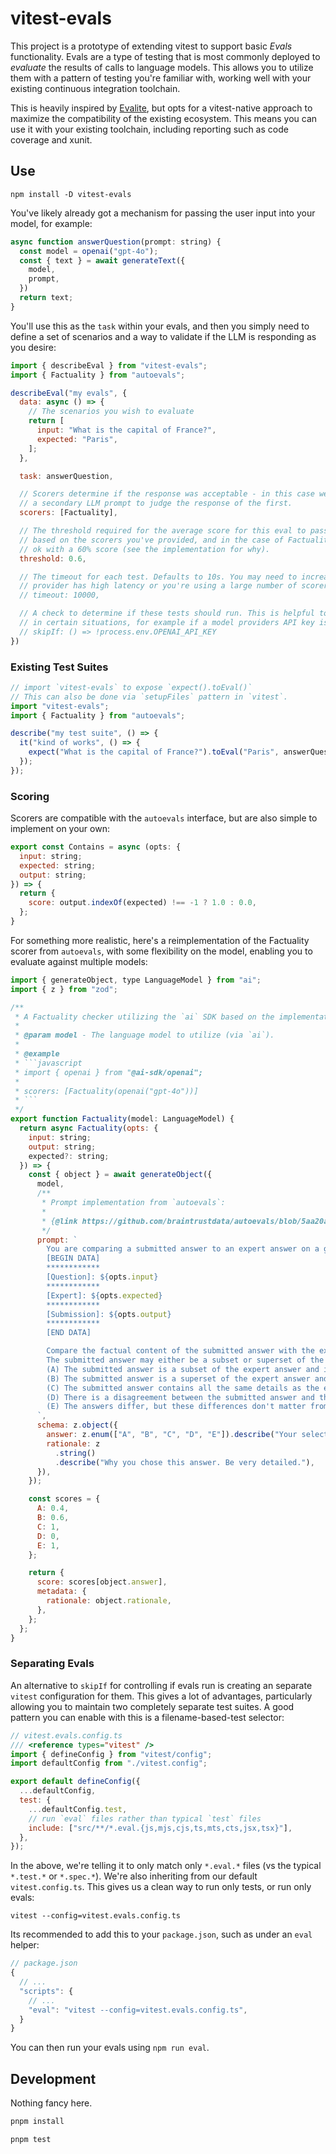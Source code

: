 # vitest-evals

This project is a prototype of extending vitest to support basic _Evals_ functionality. Evals are a type of testing that is most commonly deployed to _evaluate_ the results of calls to language models. This allows you to utilize them with a pattern of testing you're familiar with, working well with your existing continuous integration toolchain.

This is heavily inspired by [Evalite](https://www.evalite.dev/), but opts for a vitest-native approach to maximize the compatibility of the existing ecosystem. This means you can use it with your existing toolchain, including reporting such as code coverage and xunit.

## Use

```shell
npm install -D vitest-evals
```

You've likely already got a mechanism for passing the user input into your model, for example:

```javascript
async function answerQuestion(prompt: string) {
  const model = openai("gpt-4o");
  const { text } = await generateText({
    model,
    prompt,
  })
  return text;
}
```

You'll use this as the `task` within your evals, and then you simply need to define a set of scenarios
and a way to validate if the LLM is responding as you desire:

```javascript
import { describeEval } from "vitest-evals";
import { Factuality } from "autoevals";

describeEval("my evals", {
  data: async () => {
    // The scenarios you wish to evaluate
    return [
      input: "What is the capital of France?",
      expected: "Paris",
    ];
  },

  task: answerQuestion,

  // Scorers determine if the response was acceptable - in this case we're using
  // a secondary LLM prompt to judge the response of the first.
  scorers: [Factuality],

  // The threshold required for the average score for this eval to pass. This will be
  // based on the scorers you've provided, and in the case of Factuality, we might be
  // ok with a 60% score (see the implementation for why).
  threshold: 0.6,

  // The timeout for each test. Defaults to 10s. You may need to increase this if your model
  // provider has high latency or you're using a large number of scorers.
  // timeout: 10000,

  // A check to determine if these tests should run. This is helpful to control tests so they only
  // in certain situations, for example if a model providers API key is defined.
  // skipIf: () => !process.env.OPENAI_API_KEY
})
```

### Existing Test Suites

```javascript
// import `vitest-evals` to expose `expect().toEval()`
// This can also be done via `setupFiles` pattern in `vitest`.
import "vitest-evals";
import { Factuality } from "autoevals";

describe("my test suite", () => {
  it("kind of works", () => {
    expect("What is the capital of France?").toEval("Paris", answerQuestion, Factuality, 0.8)
  });
});
```

### Scoring

Scorers are compatible with the `autoevals` interface, but are also simple to implement on your own:

```javascript
export const Contains = async (opts: {
  input: string;
  expected: string;
  output: string;
}) => {
  return {
    score: output.indexOf(expected) !== -1 ? 1.0 : 0.0,
  };
}
```

For something more realistic, here's a reimplementation of the Factuality scorer from `autoevals`, with some flexibility
on the model, enabling you to evaluate against multiple models:

```javascript
import { generateObject, type LanguageModel } from "ai";
import { z } from "zod";

/**
 * A Factuality checker utilizing the `ai` SDK based on the implementation in `autoevals`.
 * 
 * @param model - The language model to utilize (via `ai`).
 * 
 * @example
 * ```javascript
 * import { openai } from "@ai-sdk/openai";
 *
 * scorers: [Factuality(openai("gpt-4o"))]
 * ```
 */
export function Factuality(model: LanguageModel) {
  return async Factuality(opts: {
    input: string;
    output: string;
    expected?: string;
  }) => {
    const { object } = await generateObject({
      model,
      /**
       * Prompt implementation from `autoevals`:
       *
       * {@link https://github.com/braintrustdata/autoevals/blob/5aa20a0a9eb8fc9e07e9e5722ebf71c68d082f32/templates/factuality.yaml}
       */
      prompt: `
        You are comparing a submitted answer to an expert answer on a given question. Here is the data:
        [BEGIN DATA]
        ************
        [Question]: ${opts.input}
        ************
        [Expert]: ${opts.expected}
        ************
        [Submission]: ${opts.output}
        ************
        [END DATA]

        Compare the factual content of the submitted answer with the expert answer. Ignore any differences in style, grammar, or punctuation.
        The submitted answer may either be a subset or superset of the expert answer, or it may conflict with it. Determine which case applies. Answer the question by selecting one of the following options:
        (A) The submitted answer is a subset of the expert answer and is fully consistent with it.
        (B) The submitted answer is a superset of the expert answer and is fully consistent with it.
        (C) The submitted answer contains all the same details as the expert answer.
        (D) There is a disagreement between the submitted answer and the expert answer.
        (E) The answers differ, but these differences don't matter from the perspective of factuality.
      `,
      schema: z.object({
        answer: z.enum(["A", "B", "C", "D", "E"]).describe("Your selection."),
        rationale: z
          .string()
          .describe("Why you chose this answer. Be very detailed."),
      }),
    });

    const scores = {
      A: 0.4,
      B: 0.6,
      C: 1,
      D: 0,
      E: 1,
    };

    return {
      score: scores[object.answer],
      metadata: {
        rationale: object.rationale,
      },
    };
  };
}
```

### Separating Evals

An alternative to `skipIf` for controlling if evals run is creating an separate `vitest` configuration for them. This gives a lot of advantages, particularly allowing you to maintain two completely separate test suites. A good pattern you can enable with this is a filename-based-test selector:

```javascript
// vitest.evals.config.ts
/// <reference types="vitest" />
import { defineConfig } from "vitest/config";
import defaultConfig from "./vitest.config";

export default defineConfig({
  ...defaultConfig,
  test: {
    ...defaultConfig.test,
    // run `eval` files rather than typical `test` files
    include: ["src/**/*.eval.{js,mjs,cjs,ts,mts,cts,jsx,tsx}"],
  },
});
```

In the above, we're telling it to only match only `*.eval.*` files (vs the typical `*.test.*` or `*.spec.*`). We're also inheriting from our default `vitest.config.ts`. This gives us a clean way to run only tests, or run only evals:

```shell
vitest --config=vitest.evals.config.ts
```

Its recommended to add this to your `package.json`, such as under an `eval` helper:

```javascript
// package.json
{
  // ...
  "scripts": {
    // ...
    "eval": "vitest --config=vitest.evals.config.ts",
  }
}
```

You can then run your evals using `npm run eval`.

## Development

Nothing fancy here.

```javascript
pnpm install
```

```javascript
pnpm test
```
